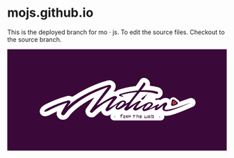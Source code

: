 # mojs.github.io
This is the deployed branch for mo · js. To edit the source files. Checkout to the source branch.

![mo · js](logo.png "mo · js")
